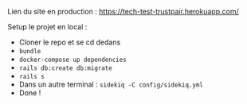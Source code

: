 Lien du site en production : https://tech-test-trustpair.herokuapp.com/

Setup le projet en local :
- Cloner le repo et se cd dedans
- `bundle`
- `docker-compose up dependencies`
- `rails db:create db:migrate`
- `rails s`
- Dans un autre terminal : `sidekiq -C config/sidekiq.yml`
- Done !
